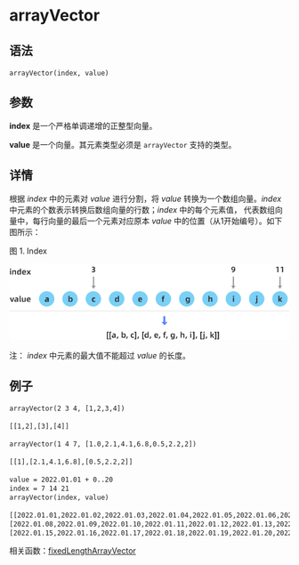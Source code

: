 # arrayVector

## 语法

`arrayVector(index, value)`

## 参数

**index** 是一个严格单调递增的正整型向量。

**value** 是一个向量。其元素类型必须是 `arrayVector` 支持的类型。

## 详情

根据 *index* 中的元素对 *value* 进行分割，将 *value*
转换为一个数组向量。*index* 中元素的个数表示转换后数组向量的行数；*index* 中的每个元素值，
代表数组向量中，每行向量的最后一个元素对应原本 *value* 中的位置（从1开始编号）。如下图所示：

图 1. Index

![](../../images/arrayVector01.png)

注： *index* 中元素的最大值不能超过 *value* 的长度。

## 例子

```
arrayVector(2 3 4, [1,2,3,4])

[[1,2],[3],[4]]

arrayVector(1 4 7, [1.0,2.1,4.1,6.8,0.5,2.2,2])

[[1],[2.1,4.1,6.8],[0.5,2.2,2]]

value = 2022.01.01 + 0..20
index = 7 14 21
arrayVector(index, value)

[[2022.01.01,2022.01.02,2022.01.03,2022.01.04,2022.01.05,2022.01.06,2022.01.07],[2022.01.08,2022.01.09,2022.01.10,2022.01.11,2022.01.12,2022.01.13,2022.01.14],[2022.01.15,2022.01.16,2022.01.17,2022.01.18,2022.01.19,2022.01.20,2022.01.21]]
```

相关函数：[fixedLengthArrayVector](../f/fixedLengthArrayVector.html)

